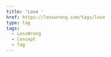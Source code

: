 ```yaml
---
title: 'Love '
href: https://lesswrong.com/tags/love
type: tag
tags:
  - LessWrong
  - Concept
  - Tag
---
```


